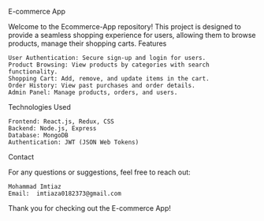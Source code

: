 E-commerce App

Welcome to the Ecommerce-App repository! This project is designed to provide a seamless shopping experience for users, allowing them to browse products, manage their shopping carts.
Features

    User Authentication: Secure sign-up and login for users.
    Product Browsing: View products by categories with search functionality.
    Shopping Cart: Add, remove, and update items in the cart.
    Order History: View past purchases and order details.
    Admin Panel: Manage products, orders, and users.

Technologies Used

    Frontend: React.js, Redux, CSS
    Backend: Node.js, Express
    Database: MongoDB
    Authentication: JWT (JSON Web Tokens)
    
Contact

For any questions or suggestions, feel free to reach out:

    Mohammad Imtiaz
    Email:  imtiaza0182373@gmail.com 

Thank you for checking out the E-commerce App!    
